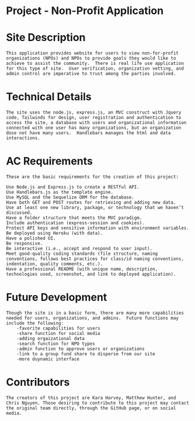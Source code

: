 # Project - Non-Profit Application
    
# Site Description 
    This application provides website for users to view non-for-profit organizations (NPOs) and NPOs to provide goals they would like to achieve to assist the community.  There is real life use application for this type of site.  User verification, organization vetting, and admin control are imperative to trust among the parties involved.  

# Technical Details
    The site uses the node.js, express.js, an MVC construct with Jquery code, Tailwinds for design, user registration and authentication to access the site, a database with users and organizational information connected with one user has many organizations, but an organization dose not have many users.  Handlebars manages the html and data interactions.

# AC Requirements
    These are the basic requirements for the creation of this project:

    Use Node.js and Express.js to create a RESTful API.
    Use Handlebars.js as the template engine.
    Use MySQL and the Sequelize ORM for the database.
    Have both GET and POST routes for retrieving and adding new data.
    Use at least one new library, package, or technology that we haven’t discussed.
    Have a folder structure that meets the MVC paradigm.
    Include authentication (express-session and cookies).
    Protect API keys and sensitive information with environment variables.
    Be deployed using Heroku (with data).
    Have a polished UI.
    Be responsive.
    Be interactive (i.e., accept and respond to user input).
    Meet good-quality coding standards (file structure, naming conventions, follows best practices for class/id naming conventions,    indentation, quality comments, etc.).
    Have a professional README (with unique name, description, technologies used, screenshot, and link to deployed application).

# Future Development
    Though the site is in a basic form, there are many more capabilities needed for users, organizations, and admins.  Future functions may include the following:
        -favorite capabilities for users
        -share function for social media
        -adding orgaizational data
        -search function for NPO types
        -admin function to approve users or organizations
        -link to a group fund share to disperse from our site
        -more duynamic interface

# Contributors
    The creators of this project are Kara Harvey, Matthew Hunter, and Chris Nguyen. Those desiring to contribute to this project may contact the original team directly, through the GitHub page, or on social media.
